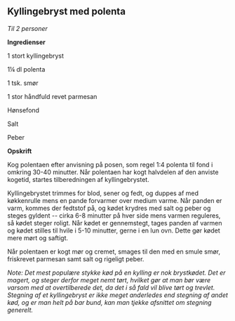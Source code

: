 ## Kyllingebryst med polenta

*Til 2 personer*

**Ingredienser**

1 stort kyllingebryst

1¼ dl polenta

1 tsk. smør

1 stor håndfuld revet parmesan

Hønsefond

Salt

Peber

**Opskrift**

Kog polentaen efter anvisning på posen, som regel 1:4 polenta til fond i
omkring 30-40 minutter. Når polentaen har kogt halvdelen af den anviste
kogetid, startes tilberedningen af kyllingebrystet.

Kyllingebrystet trimmes for blod, sener og fedt, og duppes af med
køkkenrulle mens en pande forvarmer over medium varme. Når panden er
varm, kommes der fedtstof på, og kødet krydres med salt og peber og
steges gyldent -- cirka 6-8 minutter på hver side mens varmen reguleres,
så kødet steger roligt. Når kødet er gennemstegt, tages panden af varmen
og kødet stilles til hvile i 5-10 minutter, gerne i en lun ovn. Dette
gør kødet mere mørt og saftigt.

Når polentaen er kogt mør og cremet, smages til den med en smule smør,
friskrevet parmesan samt salt og rigeligt peber.

*Note: Det mest populære stykke kød på en kylling er nok brystkødet. Det
er magert, og steger derfor meget nemt tørt, hvilket gør at man bør være
varsom med at overtilberede det, da det i så fald vil blive tørt og
trevlet. Stegning af et kyllingebryst er ikke meget anderledes end
stegning af andet kød, og er man helt på bar bund, kan man tjekke
afsnittet om stegning generelt.*

